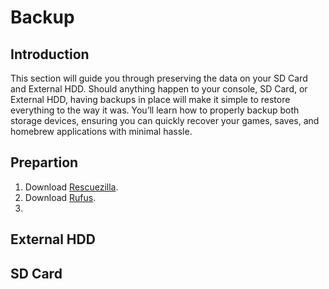 # Backup

## Introduction

This section will guide you through preserving the data on your SD Card and External HDD. Should anything happen to your console, SD Card, or External HDD, having backups in place will make it simple to restore everything to the way it was. You’ll learn how to properly backup both storage devices, ensuring you can quickly recover your games, saves, and homebrew applications with minimal hassle.

## Prepartion

1. Download [Rescuezilla](https://github.com/rescuezilla/rescuezilla/releases/download/2.5.1/rescuezilla-2.5.1-64bit.noble.iso).
2. Download [Rufus](https://github.com/pbatard/rufus/releases/download/v4.5/rufus-4.5.exe).
3.

## External HDD



## SD Card
